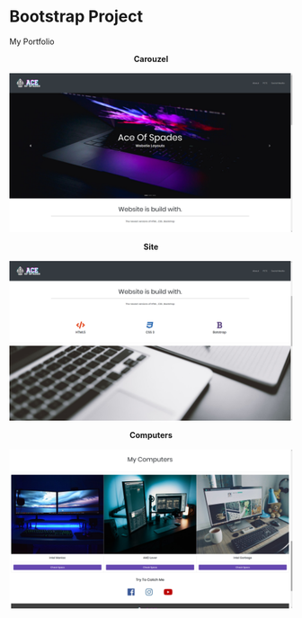 # Bootstrap Project
My Portfolio </br>



<b> <center>  Carouzel </b> </center> </br>
![](Pictures/Ace1.png)

<b> <center>  Site </b> </center> </br>
![](Pictures/Ace2.png)


<b> <center>  Computers </b> </center> </br>
![](Pictures/Ace3.1.png)

